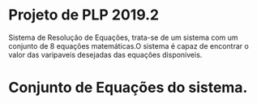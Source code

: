 # Projeto de PLP 2019.2
Sistema de Resolução de Equações, trata-se de um sistema com um conjunto de 8 equações matemáticas.O sistema é capaz de encontrar o valor das varipaveis desejadas das equações disponiveis.
# Conjunto de Equações do sistema.
